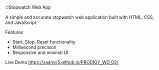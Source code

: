 ⏱Stopwatch Web App

A simple and accurate stopwatch web application built with HTML, CSS, and JavaScript.

Features
- Start, Stop, Reset functionality
- Millisecond precision
- Responsive and minimal UI

Live Demo
https://saanvii5.github.io/PRODIGY_WD_02/
